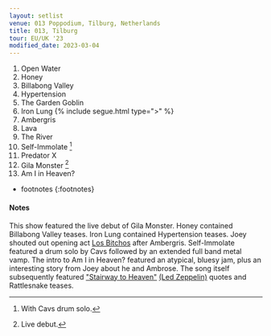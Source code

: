 ```yaml
---
layout: setlist
venue: 013 Poppodium, Tilburg, Netherlands
title: 013, Tilburg
tour: EU/UK '23
modified_date: 2023-03-04
---
```


1. Open Water
2. Honey
3. Billabong Valley
4. Hypertension
5. The Garden Goblin
6. Iron Lung
   {% include segue.html type=">" %}
7. Ambergris
8. Lava
9. The River
10. Self-Immolate
    [^1]
11. Predator X
12. Gila Monster
    [^2]
13. Am I in Heaven?


<!--snippet-->

* footnotes
{:footnotes}
[^1]: With Cavs drum solo.
[^2]: Live debut.


#### Notes
This show featured the live debut of Gila Monster. Honey contained Billabong Valley teases.  Iron Lung contained Hypertension teases.  Joey shouted out opening act [Los Bitchos](https://en.wikipedia.org/wiki/Los_Bitchos) after Ambergris. Self-Immolate featured a drum solo by Cavs followed by an extended full band metal vamp. The intro to Am I in Heaven? featured an atypical, bluesy jam, plus an interesting story from Joey about he and Ambrose. The song itself subsequently featured ["Stairway to Heaven"](https://en.wikipedia.org/wiki/Stairway_to_Heaven) [(Led Zeppelin)](https://en.wikipedia.org/wiki/Led_Zeppelin) quotes and Rattlesnake teases.
